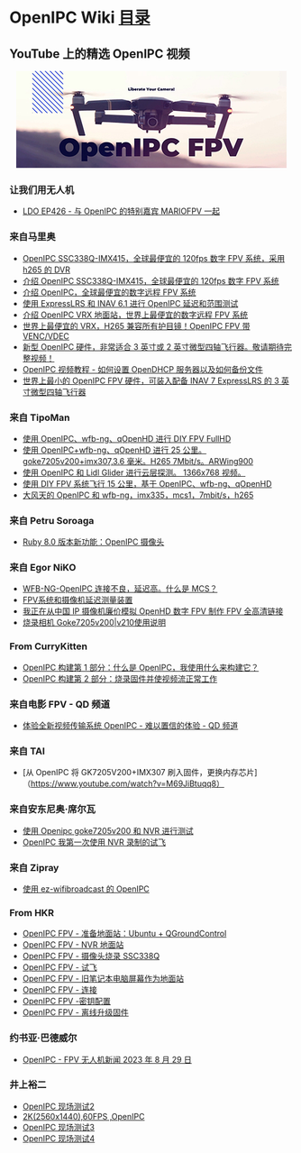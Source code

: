 # OpenIPC Wiki [目录](../README.zh.md)

YouTube 上的精选 OpenIPC 视频 
----------------------------------------

<p align="center">
  <img src="https://github.com/OpenIPC/wiki/blob/master/images/fpv-logo.jpg?raw=true" alt="Logo"/>
</p>

### 让我们用无人机

- [LDO EP426 - 与 OpenIPC 的特别嘉宾 MARIOFPV 一起](https://www.youtube.com/watch?v=af1LuUxZ5dY)


### 来自马里奥

- [OpenIPC SSC338Q-IMX415，全球最便宜的 120fps 数字 FPV 系统，采用 h265 的 DVR](https://www.youtube.com/watch?v=avXbcvqNKWM)
- [介绍 OpenIPC SSC338Q-IMX415，全球最便宜的 120fps 数字 FPV 系统](https://www.youtube.com/watch?v=tXwiZFD6-yc)
- [介绍 OpenIPC，全球最便宜的数字远程 FPV 系统](https://youtu.be/Z_41Dko-Iok?si=cdGWDcFss9WrvPPN)
- [使用 ExpressLRS 和 INAV 6.1 进行 OpenIPC 延迟和范围测试](https://www.youtube.com/watch?v=4tlPJSQA6HA)
- [介绍 OpenIPC VRX 地面站，世界上最便宜的数字远程 FPV 系统](https://www.youtube.com/watch?v=aXJQIoBKjVE)
- [世界上最便宜的 VRX，H265 兼容所有护目镜！OpenIPC FPV 带 VENC/VDEC](https://www.youtube.com/watch?v=wZAHkWHfBF4)
- [新型 OpenIPC 硬件，非常适合 3 英寸或 2 英寸微型四轴飞行器。敬请期待完整视频！](https://www.youtube.com/watch?v=ozZwKt6Z-UQ)
- [OpenIPC 视频教程 - 如何设置 OpenDHCP 服务器以及如何备份文件](https://www.youtube.com/watch?v=aO_4LU8rnws)
- [世界上最小的 OpenIPC FPV 硬件，可装入配备 INAV 7 ExpressLRS 的 3 英寸微型四轴飞行器](https://www.youtube.com/watch?v=_IPkt78QZwY)


### 来自 TipoMan

- [使用 OpenIPC、wfb-ng、qOpenHD 进行 DIY FPV FullHD](https://www.youtube.com/watch?v=MwcEvywzslA)
- [使用 OpenIPC+wfb-ng、qOpenHD 进行 25 公里。goke7205v200+imx307,3.6 毫米。H265 7Mbit/s。ARWing900](https://www.youtube.com/watch?v=c7XtKujrzSg)
- [使用 OpenIPC 和 Lidl Glider 进行云层探测。 1366x768 视频。](https://www.youtube.com/watch?v=1LavYm6jbL0)
- [使用 DIY FPV 系统飞行 15 公里，基于 OpenIPC、wfb-ng、qOpenHD](https://www.youtube.com/watch?v=6__OMDvJ6o0)
- [大风天的 OpenIPC 和 wfb-ng，imx335，mcs1，7mbit/s，h265](https://www.youtube.com/watch?v=lUyhilWK1dE)


### 来自 Petru Soroaga

- [Ruby 8.0 版本新功能：OpenIPC 摄像头](https://www.youtube.com/watch?v=XQCte-eTD9U)


### 来自 Egor NiKO

- [WFB-NG-OpenIPC 连接不良，延迟高。什么是 MCS？](https://www.youtube.com/watch?v=JEqai5JKZws)
- [FPV系统和摄像机延迟测量装置](https://www.youtube.com/watch?v=69uGeqPZ3CI)
- [我正在从中国 IP 摄像机廉价模拟 OpenHD 数字 FPV 制作 FPV 全高清链接](https://www.youtube.com/watch?v=NOW99dwKbzI)
- [烧录相机 Goke7205v200|v210使用说明](https://www.youtube.com/watch?v=pA6xQ5fcZ6Q)


### From CurryKitten

- [OpenIPC 构建第 1 部分：什么是 OpenIPC，我使用什么来构建它？](https://www.youtube.com/watch?v=1CDIukf8AJw)
- [OpenIPC 构建第 2 部分：烧录固件并使视频流正常工作](https://www.youtube.com/watch?v=libsusKy6zc)


### 来自电影 FPV - QD 频道

- [体验全新视频传输系统 OpenIPC - 难以置信的体验 - QD 频道](https://www.youtube.com/watch?v=dC32p0hxEAs)


### 来自 TAI

- [从 OpenIPC 将 GK7205V200+IMX307 刷入固件，更换内存芯片]（https://www.youtube.com/watch?v=M69JiBtuqq8）


### 来自安东尼奥·席尔瓦

- [使用 Openipc goke7205v200 和 NVR 进行测试](https://www.youtube.com/watch?v=7GKyCo6Ezmw)
- [OpenIPC 我第一次使用 NVR 录制的试飞](https://www.youtube.com/watch?v=Sj7UduKbtXs)


### 来自 Zipray

- [使用 ez-wifibroadcast 的 OpenIPC](https://www.youtube.com/watch?v=Rg2W8xQ3RTA)


### From HKR

- [OpenIPC FPV - 准备地面站：Ubuntu + QGroundControl](https://www.youtube.com/watch?v=JMtRAsOm0Dc)
- [OpenIPC FPV - NVR 地面站](https://www.youtube.com/watch?v=vSJiUanWA9I)
- [OpenIPC FPV - 摄像头烧录 SSC338Q](https://www.youtube.com/watch?v=94QiUDmGFZI)
- [OpenIPC FPV - 试飞](https://www.youtube.com/watch?v=-4f7XHnu3mY)
- [OpenIPC FPV - 旧笔记本电脑屏幕作为地面站](https://www.youtube.com/watch?v=OwUh8RkmJ24)
- [OpenIPC FPV - 连接](https://www.youtube.com/watch?v=LOD5xsAJu5o)
- [OpenIPC FPV -密钥配置](https://www.youtube.com/watch?v=1_t_HDdHPho)
- [OpenIPC FPV - 离线升级固件](https://www.youtube.com/watch?v=JF5auLHaPiw)


### 约书亚·巴德威尔

- [OpenIPC - FPV 无人机新闻 2023 年 8 月 29 日](https://www.youtube.com/watch?v=MRxxOGuZUq8&t=2298s)

### 井上裕二
- [OpenIPC 现场测试2](https://www.youtube.com/watch?v=fJDmGjyDB8I&t=8s)
- [2K(2560x1440),60FPS ,OpenIPC](https://www.youtube.com/watch?v=F5DM_pRZzpM&t=75s)
- [OpenIPC 现场测试3](https://www.youtube.com/watch?v=U0aIkhm9TdM)
- [OpenIPC 现场测试4](https://www.youtube.com/watch?v=4iRVPW_Vqng)

